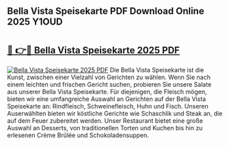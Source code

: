 ## Bella Vista Speisekarte PDF Download Online 2025 Y1OUD

# <h2><a href="http://gc8dgnm.nevu.top/?p=Bella+Vista+Speisekarte">🔗 👉🔴 Bella Vista Speisekarte 2025 PDF</a></h2>

[![Bella Vista Speisekarte 2025 PDF](https://i.imgur.com/dBaPXMq.png)](http://gc8dgnm.nevu.top/?p=Bella+Vista+Speisekarte)
Die Bella Vista Speisekarte ist die Kunst, zwischen einer Vielzahl von Gerichten zu wählen. Wenn Sie nach einem leichten und frischen Gericht suchen, probieren Sie unsere Salate aus unserer Bella Vista Speisekarte. Für diejenigen, die Fleisch mögen, bieten wir eine umfangreiche Auswahl an Gerichten auf der Bella Vista Speisekarte an: Rindfleisch, Schweinefleisch, Huhn und Fisch. Unseren Auserwählten bieten wir köstliche Gerichte wie Schaschlik und Steak an, die auf dem Feuer zubereitet werden. Unser Restaurant bietet eine große Auswahl an Desserts, von traditionellen Torten und Kuchen bis hin zu erlesenen Crème Brûlée und Schokoladensuppen.
